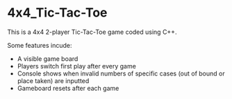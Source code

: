 # 4x4_Tic-Tac-Toe
This is a 4x4 2-player Tic-Tac-Toe game coded using C++.

Some features incude:
- A visible game board
- Players switch first play after every game
- Console shows when invalid numbers of specific cases (out of bound or place taken) are inputted
- Gameboard resets after each game
